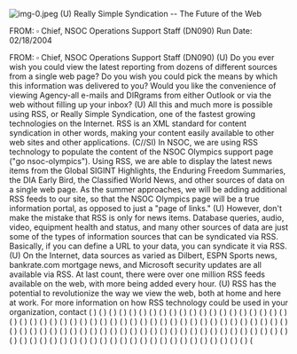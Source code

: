 ![img-0.jpeg](img-0.jpeg)
(U) Really Simple Syndication -- The Future of the Web

FROM: $\square$
Chief, NSOC Operations Support Staff (DN090)
Run Date: 02/18/2004

FROM: $\square$
Chief, NSOC Operations Support Staff (DN090)
(U) Do you ever wish you could view the latest reporting from dozens of different sources from a single web page? Do you wish you could pick the means by which this information was delivered to you? Would you like the convenience of viewing Agency-all e-mails and DIRgrams from either Outlook or via the web without filling up your inbox?
(U) All this and much more is possible using RSS, or Really Simple Syndication, one of the fastest growing technologies on the Internet. RSS is an XML standard for content syndication in other words, making your content easily available to other web sites and other applications.
(C//SI) In NSOC, we are using RSS technology to populate the content of the NSOC Olympics support page ("go nsoc-olympics"). Using RSS, we are able to display the latest news items from the Global SIGINT Highlights, the Enduring Freedom Summaries, the DIA Early Bird, the Classified World News, and other sources of data on a single web page. As the summer approaches, we will be adding additional RSS feeds to our site, so that the NSOC Olympics page will be a true information portal, as opposed to just a "page of links."
(U) However, don't make the mistake that RSS is only for news items. Database queries, audio, video, equipment health and status, and many other sources of data are just some of the types of information sources that can be syndicated via RSS. Basically, if you can define a URL to your data, you can syndicate it via RSS.
(U) On the Internet, data sources as varied as Dilbert, ESPN Sports news, bankrate.com mortgage news, and Microsoft security updates are all available via RSS. At last count, there were over one million RSS feeds available on the web, with more being added every hour.
(U) RSS has the potential to revolutionize the way we view the web, both at home and here at work. For more information on how RSS technology could be used in your organization, contact
( ) ( ) ( ) ( ) ( ) ( ) ( ) ( ) ( ) ( ) ( ) ( ) ( ) ( ) ( ) ( ) ( ) ( ) ( ) ( ) ( ) ( ) ( ) ( ) ( ) ( ) ( ) ( ) ( ) ( ) ( ) ( ) ( ) ( ) ( ) ( ) ( ) ( ) ( ) ( ) ( ) ( ) ( ) ( ) ( ) ( ) ( ) ( ) ( ) ( ) ( ) ( ) ( ) ( ) ( ) ( ) ( ) ( ) ( ) ( ) ( ) ( ) ( ) ( ) ( ) ( ) ( ) ( ) ( ) ( ) ( ) ( ) ( ) ( ) ( ) ( ) ( ) ( ) ( ) ( ) ( ) ( ) ( ) ( ) ( ) ( ) ( ) ( ) ( ) ( ) ( ) ( ) ( ) ( ) ( ) ( ) ( ) ( ) ( ) ( ) (
